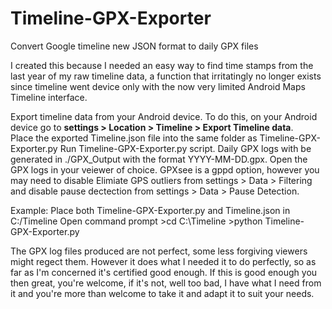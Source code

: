 # Timeline-GPX-Exporter
Convert Google timeline new JSON format to daily GPX files

I created this because I needed an easy way to find time stamps from the last year of my raw timeline data, a function that irritatingly no longer exists since timeline went device only with the now very limited Android Maps Timeline interface.

Export timeline data from your Android device. To do this, on your Android device go to **settings > Location > Timeline > Export Timeline data**.  
Place the exported Timeline.json file into the same folder as Timeline-GPX-Exporter.py
Run Timeline-GPX-Exporter.py script. Daily GPX logs with be generated in ./GPX_Output with the format YYYY-MM-DD.gpx. 
Open the GPX logs in your veiewer of choice. GPXsee is a gppd option, however you may need to disable Elimiate GPS outliers from settings > Data > Filtering and disable pause dectection from settings > Data > Pause Detection.

Example: Place both Timeline-GPX-Exporter.py and Timeline.json in C:/Timeline
         Open command prompt
         >cd C:\Timeline
         >python Timeline-GPX-Exporter.py

The GPX log files produced are not perfect, some less forgiving viewers might regect them. However it does what I needed it to do perfectly, so as far as I'm concerned it's certified good enough. If this is good enough you then great, you're welcome, if it's not, well too bad, I have what I need from it and you're more than welcome to take it and adapt it to suit your needs.
